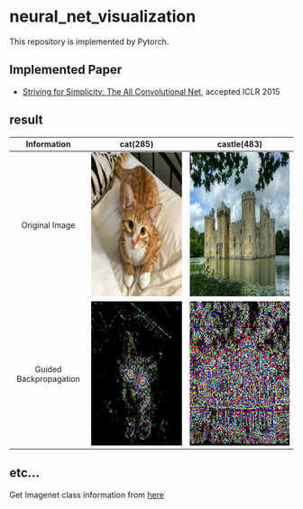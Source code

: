 # neural_net_visualization

This repository is implemented by Pytorch.

## Implemented Paper
- [Striving for Simplicity: The All Convolutional Net](https://arxiv.org/abs/1412.6806), accepted ICLR 2015

## result
Information | cat(285) | castle(483) |
:---: | :---: | :---: |
Original Image  | <img src = 'input_image/cat.jpg' width=512 height=256> | <img src = 'input_image/castle.jpg' width=512 height=256> |
Guided Backpropagation  | <img src = 'saved_image/GB_cat.jpg' width=512 height=256> | <img src = 'saved_image/GB_castle.jpg' width=512 height=256> |

## etc...
Get Imagenet class information from [here](https://gist.github.com/yrevar/942d3a0ac09ec9e5eb3a)